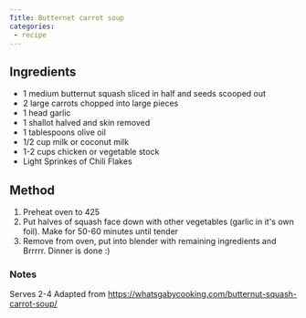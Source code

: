 ```yaml
---
Title: Butternet carrot soup
categories:
 - recipe
---
```


## Ingredients
* 1 medium butternut squash sliced in half and seeds scooped out
* 2 large carrots chopped into large pieces
* 1 head garlic
* 1 shallot halved and skin removed
* 1 tablespoons olive oil
* 1/2 cup milk or coconut milk
* 1-2 cups chicken or vegetable stock
* Light Sprinkes of Chili Flakes

## Method
1. Preheat oven to 425
2. Put halves of squash face down with other vegetables (garlic in it's own foil).  Make for 50-60 minutes until tender
3. Remove from oven, put into blender with remaining ingredients and Brrrrr.  Dinner is done :)

### Notes
Serves 2-4
Adapted from https://whatsgabycooking.com/butternut-squash-carrot-soup/